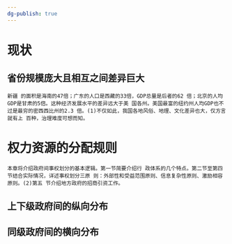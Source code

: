 ```yaml
---
dg-publish: true
---
```

# 现状
## 省份规模庞大且相互之间差异巨大
```
新疆 的面积是海南的47倍；广东的人口是西藏的33倍，GDP总量是后者的62 倍；北京的人均GDP是甘肃的5倍。这种经济发展水平的差异远大于美 国各州。美国最富的纽约州人均GDP也不过是最穷的密西西比州的2.3 倍。(1)不仅如此，我国各地风俗、地理、文化差异也大，仅方言就有上 百种，治理难度可想而知。
```
# 权力资源的分配规则
```
本章将介绍政府间事权划分的基本逻辑。第一节简要介绍行 政体系的几个特点。第二节至第四节结合实际情况，详述事权划分三原 则：外部性和受益范围原则、信息复杂性原则、激励相容原则。(2)第五 节介绍地方政府的招商引资工作。
```
## 上下级政府间的纵向分布


## 同级政府间的横向分布


